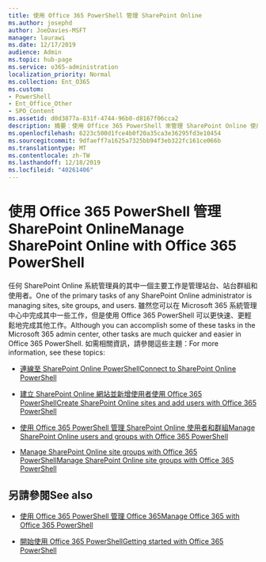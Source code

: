 ```yaml
---
title: 使用 Office 365 PowerShell 管理 SharePoint Online
ms.author: josephd
author: JoeDavies-MSFT
manager: laurawi
ms.date: 12/17/2019
audience: Admin
ms.topic: hub-page
ms.service: o365-administration
localization_priority: Normal
ms.collection: Ent_O365
ms.custom:
- PowerShell
- Ent_Office_Other
- SPO_Content
ms.assetid: d0d3877a-831f-4744-96b0-d8167f06cca2
description: 摘要︰使用 Office 365 PowerShell 來管理 SharePoint Online 使用者、群組及網站群組。
ms.openlocfilehash: 6223c500d1fce4b0f20a35ca3e36295fd3e10454
ms.sourcegitcommit: 9dfaeff7a1625a7325bb94f3eb322fc161ce066b
ms.translationtype: MT
ms.contentlocale: zh-TW
ms.lasthandoff: 12/18/2019
ms.locfileid: "40261406"
---
```

# <a name="manage-sharepoint-online-with-office-365-powershell"></a><span data-ttu-id="fffc7-103">使用 Office 365 PowerShell 管理 SharePoint Online</span><span class="sxs-lookup"><span data-stu-id="fffc7-103">Manage SharePoint Online with Office 365 PowerShell</span></span>

<span data-ttu-id="fffc7-104">任何 SharePoint Online 系統管理員的其中一個主要工作是管理站台、站台群組和使用者。</span><span class="sxs-lookup"><span data-stu-id="fffc7-104">One of the primary tasks of any SharePoint Online administrator is managing sites, site groups, and users.</span></span> <span data-ttu-id="fffc7-105">雖然您可以在 Microsoft 365 系統管理中心中完成其中一些工作，但是使用 Office 365 PowerShell 可以更快速、更輕鬆地完成其他工作。</span><span class="sxs-lookup"><span data-stu-id="fffc7-105">Although you can accomplish some of these tasks in the Microsoft 365 admin center, other tasks are much quicker and easier in Office 365 PowerShell.</span></span> <span data-ttu-id="fffc7-106">如需相關資訊，請參閱這些主題：</span><span class="sxs-lookup"><span data-stu-id="fffc7-106">For more information, see these topics:</span></span>

- [<span data-ttu-id="fffc7-107">連線至 SharePoint Online PowerShell</span><span class="sxs-lookup"><span data-stu-id="fffc7-107">Connect to SharePoint Online PowerShell</span></span>](https://docs.microsoft.com/powershell/sharepoint/sharepoint-online/connect-sharepoint-online?view=sharepoint-ps)
  
- [<span data-ttu-id="fffc7-108">建立 SharePoint Online 網站並新增使用者使用 Office 365 PowerShell</span><span class="sxs-lookup"><span data-stu-id="fffc7-108">Create SharePoint Online sites and add users with Office 365 PowerShell</span></span>](create-sharepoint-sites-and-add-users-with-powershell.md)
    
- [<span data-ttu-id="fffc7-109">使用 Office 365 PowerShell 管理 SharePoint Online 使用者和群組</span><span class="sxs-lookup"><span data-stu-id="fffc7-109">Manage SharePoint Online users and groups with Office 365 PowerShell</span></span>](manage-sharepoint-users-and-groups-with-powershell.md)
    
- [<span data-ttu-id="fffc7-110">Manage SharePoint Online site groups with Office 365 PowerShell</span><span class="sxs-lookup"><span data-stu-id="fffc7-110">Manage SharePoint Online site groups with Office 365 PowerShell</span></span>](manage-sharepoint-site-groups-with-powershell.md)
    
## <a name="see-also"></a><span data-ttu-id="fffc7-111">另請參閱</span><span class="sxs-lookup"><span data-stu-id="fffc7-111">See also</span></span>

- [<span data-ttu-id="fffc7-112">使用 Office 365 PowerShell 管理 Office 365</span><span class="sxs-lookup"><span data-stu-id="fffc7-112">Manage Office 365 with Office 365 PowerShell</span></span>](manage-office-365-with-office-365-powershell.md)

- [<span data-ttu-id="fffc7-113">開始使用 Office 365 PowerShell</span><span class="sxs-lookup"><span data-stu-id="fffc7-113">Getting started with Office 365 PowerShell</span></span>](getting-started-with-office-365-powershell.md)
